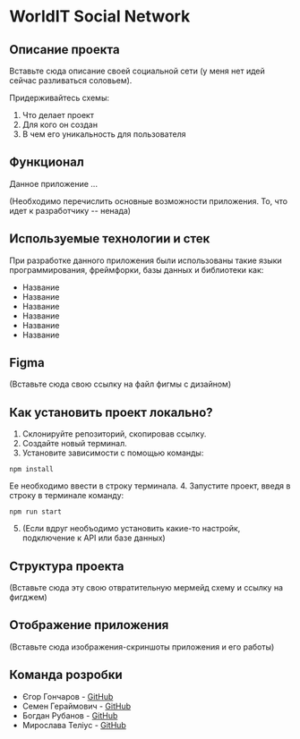 # WorldIT Social Network

## Описание проекта

Вставьте сюда описание своей социальной сети (у меня нет идей сейчас разливаться соловьем).

Придерживайтесь схемы: 
1. Что делает проект
2. Для кого он создан
3. В чем его уникальность для пользователя

## Функционал

Данное приложение ...

(Необходимо перечислить основные возможности приложения. То, что идет к разработчику -- ненада)

## Используемые технологии и стек

При разработке данного приложения были использованы такие языки программирования, фреймфорки, базы данных и библиотеки как:

- Название
- Название
- Название
- Название
- Название
- Название

## Figma

(Вставьте сюда свою ссылку на файл фигмы с дизайном)

## Как установить проект локально?

1. Склонируйте репозиторий, скопировав ссылку.
2. Создайте новый терминал.
3. Установите зависимости с помощью команды:
```
npm install
```
Ее необходимо ввести в строку терминала.
4. Запустите проект, введя в строку в терминале команду:
```
npm run start
```
5. (Если вдруг необъодимо установить какие-то настройк, подключение к API или базе данных)

## Структура проекта

(Вставьте сюда эту свою отвратительную мермейд схему и ссылку на фигджем)

## Отображение приложения

(Вставьте сюда изображения-скриншоты приложения и его работы)

## Команда розробки

- Єгор Гончаров - [GitHub](https://github.com/YehorHoncharov)
- Семен Гераймович - [GitHub](https://github.com/arman455)
- Богдан Рубанов - [GitHub](https://github.com/BohdanRubanov)
- Мирослава Теліус - [GitHub](https://github.com/AsolaRim)